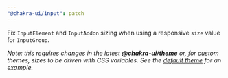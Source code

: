 ```yaml
---
"@chakra-ui/input": patch
---
```


Fix `InputElement` and `InputAddon` sizing when using a responsive `size` value
for `InputGroup`.

_Note: this requires changes in the latest **@chakra-ui/theme** or, for custom
themes, sizes to be driven with CSS variables. See the
[default theme](https://github.com/chakra-ui/chakra-ui/blob/main/packages/components/theme/src/components/input.ts)
for an example._

